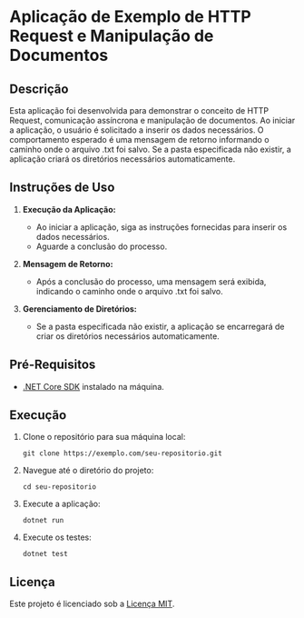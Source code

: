 # Aplicação de Exemplo de HTTP Request e Manipulação de Documentos

## Descrição

Esta aplicação foi desenvolvida para demonstrar o conceito de HTTP Request, comunicação assíncrona e manipulação de documentos. Ao iniciar a aplicação, o usuário é solicitado a inserir os dados necessários. O comportamento esperado é uma mensagem de retorno informando o caminho onde o arquivo .txt foi salvo. Se a pasta especificada não existir, a aplicação criará os diretórios necessários automaticamente.

## Instruções de Uso

1. **Execução da Aplicação:**
   
   - Ao iniciar a aplicação, siga as instruções fornecidas para inserir os dados necessários.
   - Aguarde a conclusão do processo.

2. **Mensagem de Retorno:**
   
   - Após a conclusão do processo, uma mensagem será exibida, indicando o caminho onde o arquivo .txt foi salvo.

3. **Gerenciamento de Diretórios:**
   
   - Se a pasta especificada não existir, a aplicação se encarregará de criar os diretórios necessários automaticamente.

## Pré-Requisitos

- [.NET Core SDK](https://dotnet.microsoft.com/download) instalado na máquina.

## Execução

1. Clone o repositório para sua máquina local:
   
   ```
   git clone https://exemplo.com/seu-repositorio.git
   ```

2. Navegue até o diretório do projeto:
   
   ```
   cd seu-repositorio
   ```

3. Execute a aplicação:
   
   ```
   dotnet run
   ```

4. Execute os testes:
   
   ```dotnet
   dotnet test
   ```
   
   

## Licença

Este projeto é licenciado sob a [Licença MIT](LICENSE).
